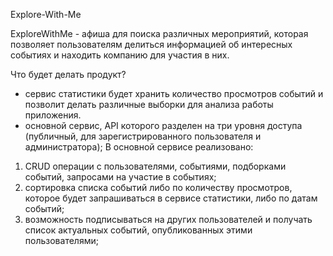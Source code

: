 Explore-With-Me

ExploreWithMe - афиша для поиска различных мероприятий, которая позволяет пользователям делиться информацией об интересных событиях и находить компанию для участия в них. 

Что будет делать продукт?
- сервис статистики будет хранить количество просмотров событий и позволит делать различные выборки для анализа работы приложения.
- основной сервис, API которого разделен на три уровня доступа (публичный, для зарегистрированного пользователя и администратора);
В основной сервисе реализовано:
1) CRUD операции с пользователями, событиями, подборками событий, запросами на участие в событиях;
2) сортировка списка событий либо по количеству просмотров, которое будет запрашиваться в сервисе статистики, либо по датам событий;
3) возможность подписываться на других пользователей и получать список актуальных событий, опубликованных этими пользователями;

